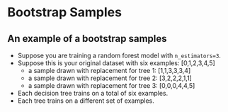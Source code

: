 # Bootstrap Samples
## An example of a bootstrap samples
- Suppose you are training a random forest model with `n_estimators=3`. 
- Suppose this is your original dataset with six examples: [0,1,2,3,4,5]
    - a sample drawn with replacement for tree 1: [1,1,3,3,3,4]
    - a sample drawn with replacement for tree 2: [3,2,2,2,1,1]
    - a sample drawn with replacement for tree 3: [0,0,0,4,4,5]
- Each decision tree trains on a total of six examples.
- Each tree trains on a different set of examples. 